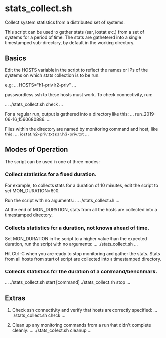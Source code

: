 # stats_collect.sh
Collect system statistics from a distributed set of systems.

This script can be used to gather stats (sar, iostat etc.) from a set
of systems for a period of time. The stats are gathetered into a
single timestamped sub-directory, by default in the working directory.

## Basics

Edit the HOSTS variable in the script to reflect the names or IPs of
the systems on which stats collection is to be run.

e.g:
...
HOSTS="h1-priv h2-priv"
...

passwordless ssh to these hosts must work. To check connectivity, run:

...
./stats_collect.sh check
...

For a regular run, output is gathered into a directory like this: 
...
run_2019-06-16_1560680886. 
...

Files within the directory are named by monitoring command and host, like this: 
...
iostat.h2-priv.txt
sar.h3-priv.txt
...

## Modes of Operation 

The script can be used in one of three modes:

### Collect statistics for a fixed duration.

For example, to collects stats for a duration of 10 minutes, edit the
script to set MON_DURATION=600.

Run the script with no arguments:
...
./stats_collect.sh
...

At the end of MON_DURATION, stats from all the hosts are collected
into a timestamped directory.

### Collects statistics for a duration, not known ahead of time.

Set MON_DURATION in the script to a higher value than the expected
duration, run the script with no arguments:
...
./stats_collect.sh
...

Hit Ctrl-C when you are ready to stop monitoring and gather the stats.
Stats from all hosts from start of script are collected into a
timestamped directory.


### Collects statistics for the duration of a command/benchmark.
...
./stats_collect.sh start
[command]
./stats_collect.sh stop
...

## Extras

1. Check ssh connectivity and verify that hosts are correctly specified:
...
./stats_collect.sh check
...

1. Clean up any monitoring commands from a run that didn't complete cleanly:
...
./stats_collect.sh cleanup
...

